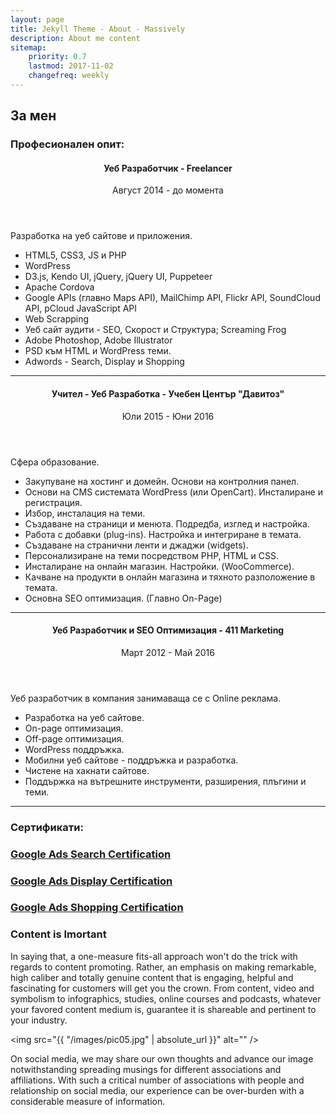 ```yaml
---
layout: page
title: Jekyll Theme - About - Massively
description: About me content
sitemap:
    priority: 0.7
    lastmod: 2017-11-02
    changefreq: weekly
---
```

## За мен

<h3>Професионален опит:</h3>

<header>
		<h4>Уеб Разработчик - Freelancer</h4>
		<p>Август 2014 - до момента</p>
</header>
<p>Разработка на уеб сайтове и приложения.</p>
<ul>
	<li>HTML5, CSS3, JS и PHP</li>
	<li>WordPress</li>
	<li>D3.js, Kendo UI, jQuery, jQuery UI, Puppeteer</li>
	<li>Apache Cordova</li>
	<li>Google APIs (главно Maps API), MailChimp API, Flickr API, SoundCloud API, pCloud JavaScript API</li>
	<li>Web Scrapping</li>
	<li>Уеб сайт аудити - SEO, Скорост и Структура; Screaming Frog</li>
	<li>Adobe Photoshop, Adobe Illustrator</li>
	<li>PSD към HTML и WordPress теми.</li>
	<li>Adwords - Search, Display и Shopping</li>
</ul>

<hr>

<header>
		<h4>Учител - Уеб Разработка - Учебен Център "Давитоз"</h4>
		<p>Юли 2015 - Юни 2016</p>
</header>
<p>Сфера образование.</p>
<ul>
	<li>Закупуване на хостинг и домейн. Основи на контролния панел. </li>
	<li>Основи на CMS системата WordPress (или OpenCart). Инсталиране и регистрация.</li>
	<li>Избор, инсталация на теми.</li>
	<li>Създаване на страници и менюта. Подредба, изглед и настройка. </li>
	<li>Работа с добавки (plug-ins). Настройка и интегриране в темата.</li>
	<li>Създаване нa странични ленти и джаджи (widgets). </li>
	<li>Персонализиране на теми посредством PHP, HTML и CSS.</li>
	<li>Инсталиране на онлайн магазин. Настройки. (WooCommerce).</li>
	<li>Качване на продукти в онлайн магазина и тяхното разположение в темата.</li>
	<li>Основна SEO оптимизация. (Главно On-Page)</li>
</ul>

<hr>

<header>
		<h4>Уеб Разработчик и SEO Оптимизация - 411 Marketing</h4>
		<p>Март 2012 - Май 2016</p>
</header>
<p>Уеб разработчик в компания занимаваща се с Online реклама.</p>
<ul>
	<li>Разработка на уеб сайтове.</li>
	<li>On-page оптимизация.</li>
	<li>Off-page оптимизация.</li>
	<li>WordPress поддръжка.</li>
	<li>Мобилни уеб сайтове - поддръжка и разработка.</li>
	<li>Чистене на хакнати сайтове.</li>
	<li>Поддържка на вътрешните инструменти, разширения, плъгини и теми.</li>
</ul>

<hr>

<h3>Сертификати:</h3>

<div class="row">
 	<div class="4u">
 		<h3><a href="https://academy.exceedlms.com/student/award/18776823" target="_blank">Google Ads Search Certification</a></h3>
 	</div>
 	<div class="4u">
 		<h3><a href="https://academy.exceedlms.com/student/award/18776823" target="_blank">Google Ads Display Certification</a></h3>
 	</div>
 	<div class="4u">
 		<h3><a href="https://academy.exceedlms.com/student/award/18776823" target="_blank">Google Ads Shopping Certification</a></h3>
 	</div>
</div>

### Content is Imortant
<div class="box">
  <p>
  In saying that, a one-measure fits-all approach won't do the trick with regards to content promoting. Rather, an emphasis on making remarkable, high caliber and totally genuine content that is engaging, helpful and fascinating for customers will get you the crown. From content, video and symbolism to infographics, studies, online courses and podcasts, whatever your favored content medium is, guarantee it is shareable and pertinent to your industry.
  </p>
</div>

<span class="image left"><img src="{{ "/images/pic05.jpg" | absolute_url }}" alt="" /></span>

On social media, we may share our own thoughts and advance our image notwithstanding spreading musings for different associations and affiliations. With such a critical number of associations with people and relationship on social media, our experience can be over-burden with a considerable measure of information.
